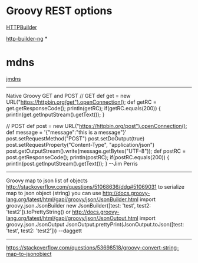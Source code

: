 # Groovy REST options

[HTTPBuilder](https://marketsplash.com/tutorials/groovy/groovy-rest/)

[http-builder-ng](https://http-builder-ng.github.io/http-builder-ng/) *

# mdns

[jmdns](https://github.com/jmdns/jmdns)

-------------------------------------------------------------------

Native Groovy GET and POST
// GET
def get = new URL("https://httpbin.org/get").openConnection();
def getRC = get.getResponseCode();
println(getRC);
if(getRC.equals(200)) {
println(get.getInputStream().getText());
}

// POST
def post = new URL("https://httpbin.org/post").openConnection();
def message = '{"message":"this is a message"}'
post.setRequestMethod("POST")
post.setDoOutput(true)
post.setRequestProperty("Content-Type", "application/json")
post.getOutputStream().write(message.getBytes("UTF-8"));
def postRC = post.getResponseCode();
println(postRC);
if(postRC.equals(200)) {
println(post.getInputStream().getText());
}
--Jim Perris

-------------------------------------------------------------------

Groovy map to json list of objects
http://stackoverflow.com/questions/51068636/ddg#51069031
to serialize map to json object (string)
you can use
http://docs.groovy-lang.org/latest/html/gapi/groovy/json/JsonBuilder.html
import groovy.json.JsonBuilder
new JsonBuilder([test: 'test', test2: 'test2']).toPrettyString()
or
http://docs.groovy-lang.org/latest/html/gapi/groovy/json/JsonOutput.html
import groovy.json.JsonOutput
JsonOutput.prettyPrint(JsonOutput.toJson([test: 'test', test2: 'test2']))
--daggett

-------------------------------------------------------------------

https://stackoverflow.com/questions/53698518/groovy-convert-string-map-to-jsonobject
